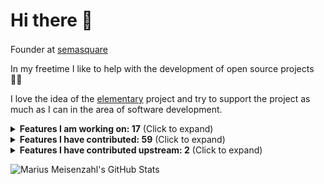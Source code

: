 # Hi there 👋

Founder at [semasquare](https://github.com/semasquare) <img class="emoji" width="16" height="16" src="https://avatars1.githubusercontent.com/u/38842282?s=200&v=4">

In my freetime I like to help with the development of open source projects 👨‍💻

I love the idea of the [elementary](https://github.com/elementary) project and try to support the project as much as I can in the area of software development.

<details><summary><b>Features I am working on: 17</b> (Click to expand)</summary>
<table>
  <tr>
    <th>Title</th>
    <th>State</th>
    <th>Mergeable</th>
  </tr>
<tr>
    <td><p><a href="https://github.com/elementary/appcenter/pull/1790">elementary/appcenter #1790 · Pull apt updates less frequently</a></p></td>
    <td>👀️ Ready for review</td>
    <td>⚠️ Merging is blocked</td>
  </tr>
<tr>
    <td><p><a href="https://github.com/elementary/os/pull/582">elementary/os #582 · Build OSTree based images</a></p></td>
    <td>🏗️ Draft</td>
    <td>⤵️ Mergeable</td>
  </tr>
<tr>
    <td><p><a href="https://github.com/elementary/initial-setup/pull/84">elementary/initial-setup #84 · Set 24h format based on language</a></p></td>
    <td>👀️ Ready for review</td>
    <td>⚠️ Merging is blocked</td>
  </tr>
<tr>
    <td><p><a href="https://github.com/elementary/settings-daemon/pull/10">elementary/settings-daemon #10 · Add clock format</a></p></td>
    <td>👀️ Ready for review</td>
    <td>⚠️ Merging is blocked</td>
  </tr>
<tr>
    <td><p><a href="https://github.com/elementary/switchboard-plug-about/pull/209">elementary/switchboard-plug-about #209 · Provide a method for OEMs to include a logo for dark backgrounds</a></p></td>
    <td>👀️ Ready for review</td>
    <td>⚠️ Merging is blocked</td>
  </tr>
<tr>
    <td><p><a href="https://github.com/elementary/code/pull/940">elementary/code #940 · Add build and run controls for Flatpak based projects</a></p></td>
    <td>👀️ Ready for review</td>
    <td>⚠️ Merging is blocked</td>
  </tr>
<tr>
    <td><p><a href="https://github.com/elementary/gala/pull/1080">elementary/gala #1080 · Add "Tile" actions and shortcuts to window menu</a></p></td>
    <td>🏗️ Draft</td>
    <td>⤵️ Mergeable</td>
  </tr>
<tr>
    <td><p><a href="https://github.com/elementary/initial-setup/pull/125">elementary/initial-setup #125 · Check for network access</a></p></td>
    <td>👀️ Ready for review</td>
    <td>⚠️ Merging is blocked</td>
  </tr>
<tr>
    <td><p><a href="https://github.com/elementary/initial-setup/pull/92">elementary/initial-setup #92 · Option to install proprietary codecs</a></p></td>
    <td>👀️ Ready for review</td>
    <td>⚠️ Merging is blocked</td>
  </tr>
<tr>
    <td><p><a href="https://github.com/elementary/wingpanel-indicator-nightlight/pull/72">elementary/wingpanel-indicator-nightlight #72 · Add dark style toggle to indicator</a></p></td>
    <td>🏗️ Draft</td>
    <td>⤵️ Mergeable</td>
  </tr>
<tr>
    <td><p><a href="https://github.com/elementary/wingpanel-indicator-network/pull/201">elementary/wingpanel-indicator-network #201 · Show an indicator icon for each active connection</a></p></td>
    <td>🏗️ Draft</td>
    <td>⤵️ Mergeable</td>
  </tr>
<tr>
    <td><p><a href="https://github.com/elementary/settings-daemon/pull/15">elementary/settings-daemon #15 · Dark mode snoozing</a></p></td>
    <td>👀️ Ready for review</td>
    <td>⚠️ Merging is blocked</td>
  </tr>
<tr>
    <td><p><a href="https://github.com/elementary/installer/pull/504">elementary/installer #504 · Make preseed/kickstart/unattended install possible</a></p></td>
    <td>🏗️ Draft</td>
    <td>⤵️ Mergeable</td>
  </tr>
<tr>
    <td><p><a href="https://github.com/elementary/onboarding/pull/118">elementary/onboarding #118 · Hide Night Light on unsupported hardware</a></p></td>
    <td>🏗️ Draft</td>
    <td>⤵️ Mergeable</td>
  </tr>
<tr>
    <td><p><a href="https://github.com/elementary/switchboard-plug-display/pull/276">elementary/switchboard-plug-display #276 · Hide Night Light on unsupported hardware</a></p></td>
    <td>🏗️ Draft</td>
    <td>⤵️ Mergeable</td>
  </tr>
<tr>
    <td><p><a href="https://github.com/elementary/wallpapers/pull/140">elementary/wallpapers #140 · Add cli tool to handle EXIF metadata</a></p></td>
    <td>🏗️ Draft</td>
    <td>⤵️ Mergeable</td>
  </tr>
<tr>
    <td><p><a href="https://github.com/elementary/plymouth-theme/pull/7">elementary/plymouth-theme #7 · Generate animation assets from SVG</a></p></td>
    <td>👀️ Ready for review</td>
    <td>⚠️ Merging is blocked</td>
  </tr>
</table>
</details>

<details><summary><b>Features I have contributed: 59</b> (Click to expand)</summary>
<p>
<ul>
<li><p><a href="https://github.com/elementary/installer/pull/625">elementary/installer #625 · Warn about VMs</a></p></li>
<li><p><a href="https://github.com/elementary/evince/pull/25">elementary/evince #25 · Install elementary icons</a></p></li>
<li><p><a href="https://github.com/elementary/notifications/pull/122">elementary/notifications #122 · Revert "Fix #117: Show icons for daemons (#118)"</a></p></li>
<li><p><a href="https://github.com/elementary/initial-setup/pull/113">elementary/initial-setup #113 · Set hostname</a></p></li>
<li><p><a href="https://github.com/elementary/appcenter/pull/1597">elementary/appcenter #1597 · Application: Fix open button in toasts</a></p></li>
<li><p><a href="https://github.com/elementary/switchboard-plug-about/pull/227">elementary/switchboard-plug-about #227 · Use Pretty Hostname</a></p></li>
<li><p><a href="https://github.com/elementary/notifications/pull/85">elementary/notifications #85 · Play different sound when notification is urgent</a></p></li>
<li><p><a href="https://github.com/elementary/onboarding/pull/135">elementary/onboarding #135 · Set Up Online Accounts</a></p></li>
<li><p><a href="https://github.com/elementary/applications-menu/pull/473">elementary/applications-menu #473 · Prioritize application actions over AppCenter search</a></p></li>
<li><p><a href="https://github.com/elementary/switchboard-plug-pantheon-shell/pull/263">elementary/switchboard-plug-pantheon-shell #263 · Set accent color based on wallpaper</a></p></li>
<li><p><a href="https://github.com/elementary/onboarding/pull/132">elementary/onboarding #132 · Remove unused Granite.Settings</a></p></li>
<li><p><a href="https://github.com/elementary/onboarding/pull/130">elementary/onboarding #130 · Do not use Granite.Settings</a></p></li>
<li><p><a href="https://github.com/elementary/gala/pull/1124">elementary/gala #1124 · Set accent color based on primary color</a></p></li>
<li><p><a href="https://github.com/elementary/stylesheet/pull/1002">elementary/stylesheet #1002 · Give auto button a background</a></p></li>
<li><p><a href="https://github.com/elementary/gala/pull/1106">elementary/gala #1106 · control: Add gexiv2 dependency</a></p></li>
<li><p><a href="https://github.com/elementary/onboarding/pull/126">elementary/onboarding #126 · Set accent color based on wallpaper</a></p></li>
<li><p><a href="https://github.com/elementary/gala/pull/1104">elementary/gala #1104 · Set accent color based on wallpaper</a></p></li>
<li><p><a href="https://github.com/elementary/wallpapers/pull/138">elementary/wallpapers #138 · Accent color</a></p></li>
<li><p><a href="https://github.com/elementary/granite/pull/483">elementary/granite #483 · Get prefers accent color from AccountsService</a></p></li>
<li><p><a href="https://github.com/elementary/wingpanel-indicator-sound/pull/198">elementary/wingpanel-indicator-sound #198 · Fallback to application-default-icon</a></p></li>
<li><p><a href="https://github.com/elementary/sideload/pull/112">elementary/sideload #112 · Unify quotation mark style</a></p></li>
<li><p><a href="https://github.com/elementary/docker/pull/17">elementary/docker #17 · Some cleanup following the best practices</a></p></li>
<li><p><a href="https://github.com/elementary/appcenter/pull/1492">elementary/appcenter #1492 · Hide apps from the Ubuntu repos</a></p></li>
<li><p><a href="https://github.com/elementary/installer/pull/453">elementary/installer #453 · Smarter hostname</a></p></li>
<li><p><a href="https://github.com/elementary/switchboard-plug-about/pull/192">elementary/switchboard-plug-about #192 · Control: Add libappstream dep</a></p></li>
<li><p><a href="https://github.com/elementary/switchboard-plug-about/pull/206">elementary/switchboard-plug-about #206 · Add detail page for firmware releases - Revenge of libfwupd</a></p></li>
<li><p><a href="https://github.com/elementary/switchboard-plug-about/pull/205">elementary/switchboard-plug-about #205 · Fix logic if device is up to date</a></p></li>
<li><p><a href="https://github.com/elementary/appcenter/pull/1496">elementary/appcenter #1496 · Throw a dialog on failure when trying to open an installed app</a></p></li>
<li><p><a href="https://github.com/elementary/docs/pull/56">elementary/docs #56 · Update link to the AppCenter Dashboard GitHub integration</a></p></li>
<li><p><a href="https://github.com/elementary/switchboard-plug-display/pull/262">elementary/switchboard-plug-display #262 · Add 3× scaling setting</a></p></li>
<li><p><a href="https://github.com/elementary/os-patches/pull/164">elementary/os-patches #164 · plymouth: Change default fonts</a></p></li>
<li><p><a href="https://github.com/elementary/switchboard-plug-about/pull/201">elementary/switchboard-plug-about #201 · Provide fallback icon for firmware devices</a></p></li>
<li><p><a href="https://github.com/elementary/switchboard-plug-about/pull/195">elementary/switchboard-plug-about #195 · Show devices without releases</a></p></li>
<li><p><a href="https://github.com/elementary/feedback/pull/34">elementary/feedback #34 · Provide a Flatpak manifest</a></p></li>
<li><p><a href="https://github.com/elementary/switchboard-plug-about/pull/150">elementary/switchboard-plug-about #150 · Add support for fwupd</a></p></li>
<li><p><a href="https://github.com/elementary/plymouth-theme/pull/4">elementary/plymouth-theme #4 · Use BGRT Plymouth theme</a></p></li>
<li><p><a href="https://github.com/elementary/appcenter/pull/1456">elementary/appcenter #1456 · Throw toast when app is installed</a></p></li>
<li><p><a href="https://github.com/elementary/switchboard-plug-about/pull/151">elementary/switchboard-plug-about #151 · Change icon to the cute CPU looking one</a></p></li>
<li><p><a href="https://github.com/elementary/os-patches/pull/152">elementary/os-patches #152 · Use fallback image if BGRT is not supported</a></p></li>
<li><p><a href="https://github.com/elementary/wingpanel-indicator-privacy/pull/25">elementary/wingpanel-indicator-privacy #25 · Add appdata</a></p></li>
<li><p><a href="https://github.com/elementary/default-settings/pull/193">elementary/default-settings #193 · Set default antialiasing to grayscale</a></p></li>
<li><p><a href="https://github.com/elementary/os/pull/407">elementary/os #407 · Optimize build script for Raspberry Pi 4</a></p></li>
<li><p><a href="https://github.com/elementary/onboarding/pull/111">elementary/onboarding #111 · Add a pre-release warning</a></p></li>
<li><p><a href="https://github.com/elementary/granite/pull/434">elementary/granite #434 · Add <code>default-decoration</code> style class constant</a></p></li>
<li><p><a href="https://github.com/elementary/notifications/pull/96">elementary/notifications #96 · Add a demo</a></p></li>
<li><p><a href="https://github.com/elementary/calendar/pull/627">elementary/calendar #627 · Include "film" in movie keywords</a></p></li>
<li><p><a href="https://github.com/elementary/applications-menu/pull/426">elementary/applications-menu #426 · Hide terminal applications</a></p></li>
<li><p><a href="https://github.com/elementary/seeds/pull/53">elementary/seeds #53 · Include flatpak-builder in sdk</a></p></li>
<li><p><a href="https://github.com/elementary/appcenter/pull/1418">elementary/appcenter #1418 · Replace deprecated code</a></p></li>
<li><p><a href="https://github.com/elementary/switchboard-plug-applications/pull/124">elementary/switchboard-plug-applications #124 · Permissions view creates empty files in home folder</a></p></li>
<li><p><a href="https://github.com/elementary/switchboard-plug-pantheon-shell/pull/233">elementary/switchboard-plug-pantheon-shell #233 · Schedule dark mode</a></p></li>
<li><p><a href="https://github.com/elementary/settings-daemon/pull/7">elementary/settings-daemon #7 · Schedule dark mode</a></p></li>
<li><p><a href="https://github.com/elementary/appcenter/pull/1417">elementary/appcenter #1417 · Fix layout for overly wide origin combobox</a></p></li>
<li><p><a href="https://github.com/elementary/wingpanel-indicator-power/pull/146">elementary/wingpanel-indicator-power #146 · Hide percentage in panel when indicator shows calculating</a></p></li>
<li><p><a href="https://github.com/elementary/sideload/pull/99">elementary/sideload #99 · Link to Permission tab of Application Settings</a></p></li>
<li><p><a href="https://github.com/elementary/gala/pull/884">elementary/gala #884 · Add feedback if zooming out is not possible</a></p></li>
<li><p><a href="https://github.com/elementary/gala/pull/877">elementary/gala #877 · Increase maximum for zoom plugin</a></p></li>
<li><p><a href="https://github.com/elementary/default-settings/pull/182">elementary/default-settings #182 · Enable Housekeeping by default</a></p></li>
<li><p><a href="https://github.com/elementary/switchboard-plug-applications/pull/60">elementary/switchboard-plug-applications #60 · Set permissions for flatpaks</a></p></li>
</ul>
</p>
</details>

<details><summary><b>Features I have contributed upstream: 2</b> (Click to expand)</summary>
<p>
<ul>
<li><a href="https://gitlab.gnome.org/GNOME/libhandy/-/merge_requests/671">GNOME/libhandy #671 · carousel-box: Invalidate cache for children size allocate</a></li>
<li><a href="https://gitlab.freedesktop.org/plymouth/plymouth/-/merge_requests/125">plymouth/plymouth #125 · Use fallback image if BGRT is not supported</a></li>
</ul>
</p>
</details>

![Marius Meisenzahl's GitHub Stats](https://github-readme-stats.vercel.app/api?username=meisenzahl&hide_title=true&show_icons=true)